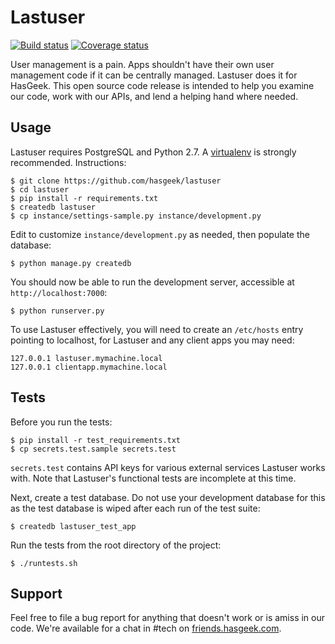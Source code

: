 Lastuser
========

[![Build status](https://secure.travis-ci.org/hasgeek/lastuser.svg?branch=master)](https://travis-ci.org/hasgeek/lastuser) [![Coverage status](https://coveralls.io/repos/hasgeek/lastuser/badge.svg)](https://coveralls.io/r/hasgeek/lastuser)

User management is a pain. Apps shouldn't have their own user management code if it can be centrally managed. Lastuser does it for HasGeek. This open source code release is intended to help you examine our code, work with our APIs, and lend a helping hand where needed.

Usage
-----

Lastuser requires PostgreSQL and Python 2.7. A [virtualenv](https://virtualenv.readthedocs.org/) is strongly recommended. Instructions:

    $ git clone https://github.com/hasgeek/lastuser
    $ cd lastuser
    $ pip install -r requirements.txt
    $ createdb lastuser
    $ cp instance/settings-sample.py instance/development.py

Edit to customize `instance/development.py` as needed, then populate the database:

    $ python manage.py createdb

You should now be able to run the development server, accessible at `http://localhost:7000`:

    $ python runserver.py

To use Lastuser effectively, you will need to create an `/etc/hosts` entry pointing to localhost, for Lastuser and any client apps you may need:

    127.0.0.1 lastuser.mymachine.local
    127.0.0.1 clientapp.mymachine.local

Tests
-----

Before you run the tests:

    $ pip install -r test_requirements.txt
    $ cp secrets.test.sample secrets.test

`secrets.test` contains API keys for various external services Lastuser works with. Note that Lastuser's functional tests are incomplete at this time.

Next, create a test database. Do not use your development database for this as the test database is wiped after each run of the test suite:

    $ createdb lastuser_test_app

Run the tests from the root directory of the project:

    $ ./runtests.sh

Support
-------

Feel free to file a bug report for anything that doesn't work or is amiss in our code. We're available for a chat in #tech on [friends.hasgeek.com](http://friendsofhasgeek.slack.com).
